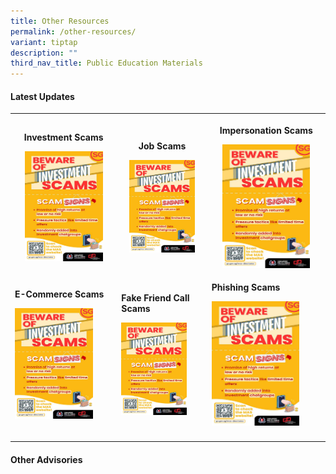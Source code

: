 ```yaml
---
title: Other Resources
permalink: /other-resources/
variant: tiptap
description: ""
third_nav_title: Public Education Materials
---
```

<h4><strong>Latest Updates</strong></h4>
<table style="minWidth: 75px">
<colgroup>
<col>
<col>
<col>
</colgroup>
<tbody>
<tr>
<th rowspan="1" colspan="1">
<p><strong>Investment Scams</strong>
</p>
<div class="isomer-image-wrapper">
<img style="width: 80%;" height="auto" width="100%" alt="" src="/images/Public Education Materials/Investment_Scam.jpg">
</div>
</th>
<th rowspan="1" colspan="1">
<p><strong>Job Scams</strong>
</p>
<div class="isomer-image-wrapper">
<img style="width: 80%;" height="auto" width="100%" alt="" src="/images/Public Education Materials/Investment_Scam.jpg">
</div>
</th>
<th rowspan="1" colspan="1">
<p><strong>Impersonation Scams</strong>
</p>
<div class="isomer-image-wrapper">
<img style="width: 80%;" height="auto" width="100%" alt="" src="/images/Public Education Materials/Investment_Scam.jpg">
</div>
</th>
</tr>
<tr>
<td rowspan="1" colspan="1">
<p><strong>E-Commerce Scams</strong>
</p>
<div class="isomer-image-wrapper">
<img style="width: 80%;" height="auto" width="100%" alt="" src="/images/Public Education Materials/Investment_Scam.jpg">
</div>
</td>
<td rowspan="1" colspan="1">
<p><strong>Fake Friend Call Scams</strong>
</p>
<div class="isomer-image-wrapper">
<img style="width: 80%;" height="auto" width="100%" alt="" src="/images/Public Education Materials/Investment_Scam.jpg">
</div>
</td>
<td rowspan="1" colspan="1">
<p><strong>Phishing Scams</strong>
</p>
<div class="isomer-image-wrapper">
<img style="width: 80%;" height="auto" width="100%" alt="" src="/images/Public Education Materials/Investment_Scam.jpg">
</div>
</td>
</tr>
<tr>
<td rowspan="1" colspan="1">
<p></p>
</td>
<td rowspan="1" colspan="1">
<p></p>
</td>
<td rowspan="1" colspan="1">
<p></p>
</td>
</tr>
</tbody>
</table>
<h4><strong>Other Advisories</strong></h4>
<p></p>
<p></p>
<p></p>